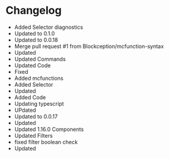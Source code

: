 # Changelog 
- Added Selector diagnostics
- Updated to 0.1.0
- Updated to 0.0.18
- Merge pull request #1 from Blockception/mcfunction-syntax
- Updated
- Updated Commands
- Updated Code
- Fixed
- Added mcfunctions
- Added Selector
- Updated
- Added Code
- Updating typescript
- UPdated
- Updated to 0.0.17
- Updated
- Updated 1.16.0 Components
- Updated Filters
- fixed filter boolean check
- Updated